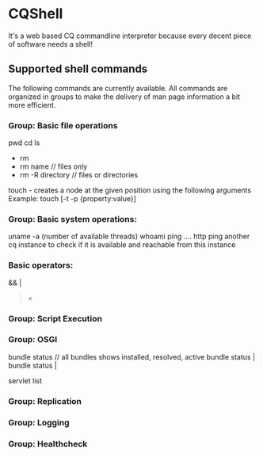 # CQShell 
It's a web based CQ commandline interpreter because every decent piece of software needs a shell!

## Supported shell commands

The following commands are currently available. 
All commands are organized in groups to make the delivery of man page information a bit more efficient.

### Group: Basic file operations
pwd
cd
ls


* rm
* rm name // files only
* rm -R directory // files or directories


touch - creates a node at the given position using the following arguments
Example:
touch <name> [-t <type> -p {property:value}]


### Group: Basic system operations:
uname -a (number of available threads)
whoami
ping .... http ping another cq instance to check if it is available and reachable from this instance


### Basic operators:

&& 
|
><

### Group: Script Execution

### Group: OSGI
bundle status // all bundles shows installed, resolved, active
bundle status <name>|<id>
bundle status <name>|<id>

servlet list

### Group: Replication

### Group: Logging

### Group: Healthcheck